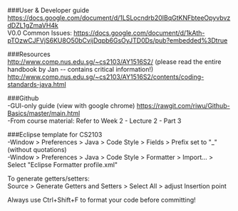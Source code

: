 ###User & Developer guide  
https://docs.google.com/document/d/1LSLocndrb20IBqGtKNFbteeOpyvbvzdDZL1gZmaVH4k  
V0.0 Common Issues: https://docs.google.com/document/d/1kAth-pTOzwCJFVjS6KU8O50bCvijDqpb6GsOyJTD0Ds/pub?embedded%3Dtrue  

###Resources  
http://www.comp.nus.edu.sg/~cs2103/AY1516S2/ (please read the entire handbook by Jan -- contains critical information!)  
http://www.comp.nus.edu.sg/~cs2103/AY1516S2/contents/coding-standards-java.html  

###Github  
-GUI-only guide (view with google chrome) https://rawgit.com/riwu/Github-Basics/master/main.html  
-From course material: Refer to Week 2 - Lecture 2 - Part 3

###Eclipse template for CS2103  
-Window > Preferences > Java > Code Style > Fields > Prefix set to "_" (without quotations)    
-Window > Preferences > Java > Code Style > Formatter > Import... > Select "Eclipse Formatter profile.xml"

To generate getters/setters:  
Source > Generate Getters and Setters > Select All > adjust Insertion point 

Always use Ctrl+Shift+F to format your code before committing!

